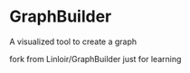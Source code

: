 # GraphBuilder
A visualized tool to create a graph

fork from Linloir/GraphBuilder
just for learning
